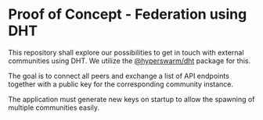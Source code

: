 # Proof of Concept - Federation using DHT

This repository shall explore our possibilities to get in touch with external communities using DHT.
We utilize the [@hyperswarm/dht](https://github.com/hyperswarm/dht) package for this.

The goal is to connect all peers and exchange a list of API endpoints together with a public key for the corresponding community instance.

The application must generate new keys on startup to allow the spawning of multiple communities easily.
